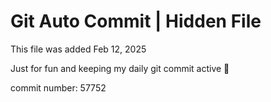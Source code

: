# Git Auto Commit | Hidden File

This file was added Feb 12, 2025

Just for fun and keeping my daily git commit active 🤪

commit number: 57752
